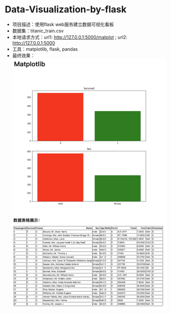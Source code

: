 # Data-Visualization-by-flask
* 项目描述：使用flask web服务建立数据可视化看板
* 数据集：titanic_train.csv
* 本地请求方式：url1: http://127.0.0.1:5000/matplot ; url2: http://127.0.0.1:5000
* 工具：matplotlib, flask, pandas
* 最终效果：
![](/matplotlib.png)
![](/dataframe.png)
